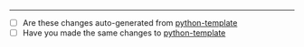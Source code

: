 

---------------------------
* [ ] Are these changes auto-generated from [python-template](https://github.com/Azure-App-Service/python-template)
* [ ] Have you made the same changes to [python-template](https://github.com/Azure-App-Service/python-template)
